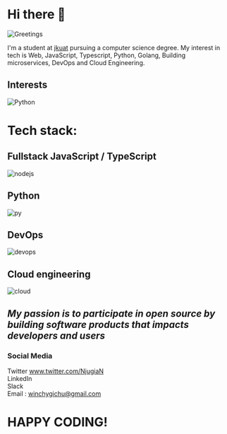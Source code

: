 # Hi there 👋

![Greetings](https://tenor.com/view/greetings-mr-bean-gif-11172787)

<!--
**ReactifyStudio/reactifyStudio** is a ✨ _special_ ✨ repository because its `README.md` (this file) appears on your GitHub profile.

Here are some ideas to get you started:

- 🔭 I’m currently working on ...
- 🌱 I’m currently learning ...
- 👯 I’m looking to collaborate on ...
- 🤔 I’m looking for help with ...
- 💬 Ask me about ...
- 📫 How to reach me: ...
- 😄 Pronouns: ...
- ⚡ Fun fact: ...
-->
I'm a student at [jkuat](https://www.jkuat.ac.ke) pursuing a computer science degree. My interest in tech is Web, JavaScript, Typescript, Python, Golang, Building microservices, DevOps and Cloud Engineering.

## Interests
![Python](https://images.unsplash.com/photo-1555949963-aa79dcee981c?ixid=MXwxMjA3fDB8MHxwaG90by1wYWdlfHx8fGVufDB8fHw%3D&ixlib=rb-1.2.1&auto=format&fit=crop&w=750&q=80)

# Tech stack:
## Fullstack JavaScript / TypeScript 
![nodejs](https://upload.wikimedia.org/wikipedia/commons/d/d9/Node.js_logo.svg)


## Python 
![py](https://upload.wikimedia.org/wikipedia/commons/c/c3/Python-logo-notext.svg)


## DevOps 
![devops](https://miro.medium.com/max/2400/0*n57zykBMdOdmUg7C.png)

## Cloud engineering 
![cloud](https://www.witsdigital.com/wits_assets/blog/1577433743_cloud-computing.png)


## *My passion is to participate in open source by building software products that impacts developers and users*

### Social Media
Twitter www.twitter.com/NjugiaN
<br>
LinkedIn
<br>
Slack
<br>
Email : winchygichu@gmail.com

# HAPPY CODING!
